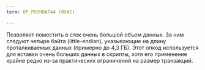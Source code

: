 ```yaml
---
term: OP_PUSHDATA4 (0X4E)

---
```

Позволяет поместить в стек очень большой объем данных. За ним следуют четыре байта (little-endian), указывающие на длину проталкиваемых данных (примерно до 4,3 ГБ). Этот опкод используется для вставки очень больших данных в скрипты, хотя его применение крайне редко из-за практических ограничений на размер транзакций.